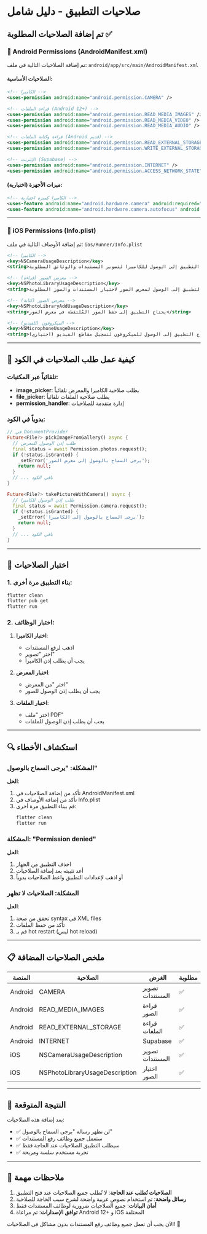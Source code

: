 # صلاحيات التطبيق - دليل شامل

## تم إضافة الصلاحيات المطلوبة ✅

### 📱 Android Permissions (AndroidManifest.xml)

تم إضافة الصلاحيات التالية في ملف:
`android/app/src/main/AndroidManifest.xml`

#### الصلاحيات الأساسية:
```xml
<!-- الكاميرا -->
<uses-permission android:name="android.permission.CAMERA" />

<!-- قراءة الملفات (Android 12+) -->
<uses-permission android:name="android.permission.READ_MEDIA_IMAGES" />
<uses-permission android:name="android.permission.READ_MEDIA_VIDEO" />
<uses-permission android:name="android.permission.READ_MEDIA_AUDIO" />

<!-- قراءة وكتابة الملفات (Android قديم) -->
<uses-permission android:name="android.permission.READ_EXTERNAL_STORAGE" />
<uses-permission android:name="android.permission.WRITE_EXTERNAL_STORAGE" android:maxSdkVersion="28" />

<!-- الإنترنت (Supabase) -->
<uses-permission android:name="android.permission.INTERNET" />
<uses-permission android:name="android.permission.ACCESS_NETWORK_STATE" />
```

#### ميزات الأجهزة (اختيارية):
```xml
<!-- الكاميرا كميزة اختيارية -->
<uses-feature android:name="android.hardware.camera" android:required="false" />
<uses-feature android:name="android.hardware.camera.autofocus" android:required="false" />
```

---

### 🍎 iOS Permissions (Info.plist)

تم إضافة الأوصاف التالية في ملف:
`ios/Runner/Info.plist`

```xml
<!-- الكاميرا -->
<key>NSCameraUsageDescription</key>
<string>يحتاج التطبيق إلى الوصول للكاميرا لتصوير المستندات والوثائق المطلوبة</string>

<!-- معرض الصور (قراءة) -->
<key>NSPhotoLibraryUsageDescription</key>
<string>يحتاج التطبيق إلى الوصول لمعرض الصور لاختيار المستندات والصور المطلوبة</string>

<!-- معرض الصور (كتابة) -->
<key>NSPhotoLibraryAddUsageDescription</key>
<string>يحتاج التطبيق إلى حفظ الصور المُلتقطة في معرض الصور</string>

<!-- الميكروفون (للفيديو) -->
<key>NSMicrophoneUsageDescription</key>
<string>يحتاج التطبيق إلى الوصول للميكروفون لتسجيل مقاطع الفيديو (اختياري)</string>
```

---

## 🔧 كيفية عمل طلب الصلاحيات في الكود

### تلقائياً عبر المكتبات:
- **image_picker**: يطلب صلاحية الكاميرا والمعرض تلقائياً
- **file_picker**: يطلب صلاحية الملفات تلقائياً
- **permission_handler**: إدارة متقدمة للصلاحيات

### يدوياً في الكود:
```dart
// في DocumentProvider
Future<File?> pickImageFromGallery() async {
  // طلب إذن الوصول للمعرض
  final status = await Permission.photos.request();
  if (!status.isGranted) {
    _setError('يرجى السماح بالوصول إلى معرض الصور');
    return null;
  }
  // ... باقي الكود
}

Future<File?> takePictureWithCamera() async {
  // طلب إذن الوصول للكاميرا
  final status = await Permission.camera.request();
  if (!status.isGranted) {
    _setError('يرجى السماح بالوصول إلى الكاميرا');
    return null;
  }
  // ... باقي الكود
}
```

---

## 🚀 اختبار الصلاحيات

### 1. بناء التطبيق مرة أخرى:
```bash
flutter clean
flutter pub get
flutter run
```

### 2. اختبار الوظائف:
1. **اختبار الكاميرا**:
   - اذهب لرفع المستندات
   - اختر "تصوير"
   - يجب أن يطلب إذن الكاميرا

2. **اختبار المعرض**:
   - اختر "من المعرض"
   - يجب أن يطلب إذن الوصول للصور

3. **اختبار الملفات**:
   - اختر "ملف PDF"
   - يجب أن يطلب إذن الوصول للملفات

---

## 🔍 استكشاف الأخطاء

### المشكلة: "يرجى السماح بالوصول"
**الحل**:
1. تأكد من إضافة الصلاحيات في AndroidManifest.xml
2. تأكد من إضافة الأوصاف في Info.plist
3. قم ببناء التطبيق مرة أخرى:
   ```bash
   flutter clean
   flutter run
   ```

### المشكلة: "Permission denied"
**الحل**:
1. احذف التطبيق من الجهاز
2. أعد تثبيته بعد إضافة الصلاحيات
3. أو اذهب لإعدادات التطبيق واعط الصلاحيات يدوياً

### المشكلة: الصلاحيات لا تظهر
**الحل**:
1. تحقق من صحة syntax في XML files
2. تأكد من حفظ الملفات
3. قم بـ hot restart (ليس hot reload)

---

## 📋 ملخص الصلاحيات المضافة

| المنصة | الصلاحية | الغرض | مطلوبة |
|--------|----------|--------|--------|
| Android | CAMERA | تصوير المستندات | ✅ |
| Android | READ_MEDIA_IMAGES | قراءة الصور | ✅ |
| Android | READ_EXTERNAL_STORAGE | قراءة الملفات | ✅ |
| Android | INTERNET | Supabase | ✅ |
| iOS | NSCameraUsageDescription | تصوير المستندات | ✅ |
| iOS | NSPhotoLibraryUsageDescription | اختيار الصور | ✅ |

---

## 🎯 النتيجة المتوقعة

بعد إضافة هذه الصلاحيات:
- ✅ لن تظهر رسالة "يرجى السماح بالوصول"
- ✅ ستعمل جميع وظائف رفع المستندات
- ✅ سيطلب التطبيق الصلاحيات عند الحاجة فقط
- ✅ تجربة مستخدم سلسة ومريحة

---

## 📝 ملاحظات مهمة

1. **الصلاحيات تُطلب عند الحاجة**: لا تُطلب جميع الصلاحيات عند فتح التطبيق
2. **رسائل واضحة**: تم استخدام نصوص عربية واضحة لشرح سبب الحاجة للصلاحية
3. **أمان البيانات**: جميع الصلاحيات ضرورية لوظائف المستندات فقط
4. **توافق الإصدارات**: تم مراعاة Android 12+ و iOS المختلفة

الآن يجب أن تعمل جميع وظائف رفع المستندات بدون مشاكل في الصلاحيات! 🎉
